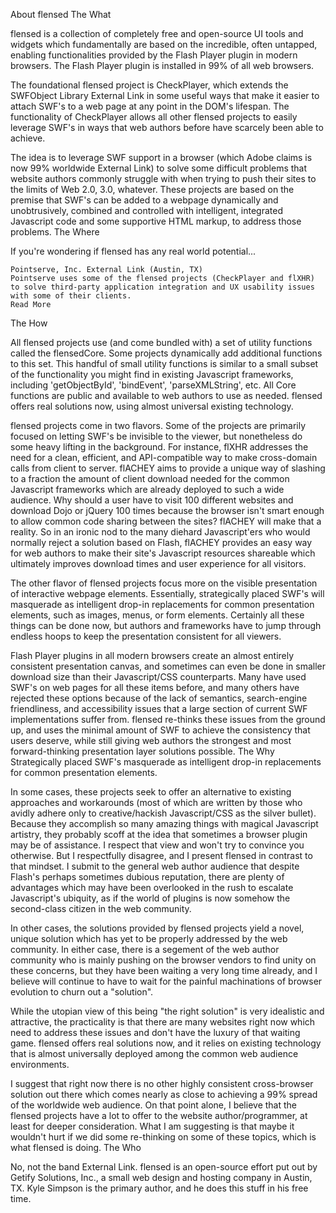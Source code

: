 About flensed
The What

flensed is a collection of completely free and open-source UI tools and widgets which fundamentally are based on the incredible, often untapped, enabling functionalities provided by the Flash Player plugin in modern browsers.
The Flash Player plugin is installed in 99% of all web browsers.

The foundational flensed project is CheckPlayer, which extends the SWFObject Library External Link in some useful ways that make it easier to attach SWF's to a web page at any point in the DOM's lifespan. The functionality of CheckPlayer allows all other flensed projects to easily leverage SWF's in ways that web authors before have scarcely been able to achieve.

The idea is to leverage SWF support in a browser (which Adobe claims is now 99% worldwide External Link) to solve some difficult problems that website authors commonly struggle with when trying to push their sites to the limits of Web 2.0, 3.0, whatever. These projects are based on the premise that SWF's can be added to a webpage dynamically and unobtrusively, combined and controlled with intelligent, integrated Javascript code and some supportive HTML markup, to address those problems.
The Where

If you're wondering if flensed has any real world potential...

    Pointserve, Inc. External Link (Austin, TX)
    Pointserve uses some of the flensed projects (CheckPlayer and flXHR) to solve third-party application integration and UX usability issues with some of their clients.
    Read More


The How

All flensed projects use (and come bundled with) a set of utility functions called the flensedCore. Some projects dynamically add additional functions to this set. This handful of small utility functions is similar to a small subset of the functionality you might find in existing Javascript frameworks, including 'getObjectById', 'bindEvent', 'parseXMLString', etc. All Core functions are public and available to web authors to use as needed.
flensed offers real solutions now, using almost universal existing technology.

flensed projects come in two flavors. Some of the projects are primarily focused on letting SWF's be invisible to the viewer, but nonetheless do some heavy lifting in the background. For instance, flXHR addresses the need for a clean, efficient, and API-compatible way to make cross-domain calls from client to server. flACHEY aims to provide a unique way of slashing to a fraction the amount of client download needed for the common Javascript frameworks which are already deployed to such a wide audience. Why should a user have to visit 100 different websites and download Dojo or jQuery 100 times because the browser isn't smart enough to allow common code sharing between the sites? flACHEY will make that a reality. So in an ironic nod to the many diehard Javascript'ers who would normally reject a solution based on Flash, flACHEY provides an easy way for web authors to make their site's Javascript resources shareable which ultimately improves download times and user experience for all visitors.

The other flavor of flensed projects focus more on the visible presentation of interactive webpage elements. Essentially, strategically placed SWF's will masquerade as intelligent drop-in replacements for common presentation elements, such as images, menus, or form elements. Certainly all these things can be done now, but authors and frameworks have to jump through endless hoops to keep the presentation consistent for all viewers.

Flash Player plugins in all modern browsers create an almost entirely consistent presentation canvas, and sometimes can even be done in smaller download size than their Javascript/CSS counterparts. Many have used SWF's on web pages for all these items before, and many others have rejected these options because of the lack of semantics, search-engine friendliness, and accessibility issues that a large section of current SWF implementations suffer from. flensed re-thinks these issues from the ground up, and uses the minimal amount of SWF to achieve the consistency that users deserve, while still giving web authors the strongest and most forward-thinking presentation layer solutions possible.
The Why
Strategically placed SWF's masquerade as intelligent drop-in replacements for common presentation elements.

In some cases, these projects seek to offer an alternative to existing approaches and workarounds (most of which are written by those who avidly adhere only to creative/hackish Javascript/CSS as the silver bullet). Because they accomplish so many amazing things with magical Javascript artistry, they probably scoff at the idea that sometimes a browser plugin may be of assistance. I respect that view and won't try to convince you otherwise. But I respectfully disagree, and I present flensed in contrast to that mindset. I submit to the general web author audience that despite Flash's perhaps sometimes dubious reputation, there are plenty of advantages which may have been overlooked in the rush to escalate Javascript's ubiquity, as if the world of plugins is now somehow the second-class citizen in the web community.

In other cases, the solutions provided by flensed projects yield a novel, unique solution which has yet to be properly addressed by the web community. In either case, there is a segement of the web author community who is mainly pushing on the browser vendors to find unity on these concerns, but they have been waiting a very long time already, and I believe will continue to have to wait for the painful machinations of browser evolution to churn out a "solution".

While the utopian view of this being "the right solution" is very idealistic and attractive, the practicality is that there are many websites right now which need to address these issues and don't have the luxury of that waiting game. flensed offers real solutions now, and it relies on existing technology that is almost universally deployed among the common web audience environments.

I suggest that right now there is no other highly consistent cross-browser solution out there which comes nearly as close to achieving a 99% spread of the worldwide web audience. On that point alone, I believe that the flensed projects have a lot to offer to the website author/programmer, at least for deeper consideration. What I am suggesting is that maybe it wouldn't hurt if we did some re-thinking on some of these topics, which is what flensed is doing.
The Who

No, not the band External Link. flensed is an open-source effort put out by Getify Solutions, Inc., a small web design and hosting company in Austin, TX. Kyle Simpson is the primary author, and he does this stuff in his free time. 

